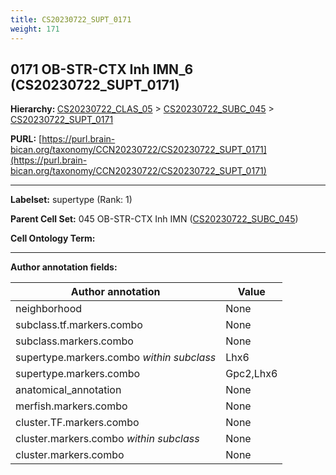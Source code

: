 ```yaml
---
title: CS20230722_SUPT_0171
weight: 171
---
```

## 0171 OB-STR-CTX Inh IMN_6 (CS20230722_SUPT_0171)
<b>Hierarchy: </b>
[CS20230722_CLAS_05](../CS20230722_CLAS_05) >
[CS20230722_SUBC_045](../CS20230722_SUBC_045) >
[CS20230722_SUPT_0171](../CS20230722_SUPT_0171)

**PURL:** [https://purl.brain-bican.org/taxonomy/CCN20230722/CS20230722_SUPT_0171](https://purl.brain-bican.org/taxonomy/CCN20230722/CS20230722_SUPT_0171)

---


**Labelset:** supertype (Rank: 1)

**Parent Cell Set:** 045 OB-STR-CTX Inh IMN ([CS20230722_SUBC_045](../CS20230722_SUBC_045))



**Cell Ontology Term:** 

[MARKER GENES.]: #


---

[TRANSFERRED ANNOTATIONS.]: #


[AUTHOR ANNOTATION FIELDS.]: #


**Author annotation fields:**

| Author annotation | Value |
|-------------------|-------|
|neighborhood|None|
|subclass.tf.markers.combo|None|
|subclass.markers.combo|None|
|supertype.markers.combo _within subclass_|Lhx6|
|supertype.markers.combo|Gpc2,Lhx6|
|anatomical_annotation|None|
|merfish.markers.combo|None|
|cluster.TF.markers.combo|None|
|cluster.markers.combo _within subclass_|None|
|cluster.markers.combo|None|
